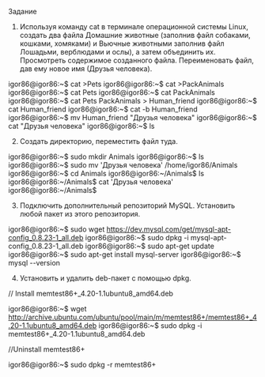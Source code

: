 Задание
1. Используя команду cat в терминале операционной системы Linux, создать
два файла Домашние животные (заполнив файл собаками, кошками,
хомяками) и Вьючные животными заполнив файл Лошадьми, верблюдами и
ослы), а затем объединить их. Просмотреть содержимое созданного файла.
Переименовать файл, дав ему новое имя (Друзья человека).

igor86@igor86:~$ cat >Pets
igor86@igor86:~$ cat >PackAnimals
igor86@igor86:~$ cat Pets
igor86@igor86:~$ cat PackAnimals
igor86@igor86:~$ cat Pets PackAnimals > Human_friend
igor86@igor86:~$ cat Human_friend
igor86@igor86:~$ cat -b Human_friend
igor86@igor86:~$ mv Human_friend "Друзья человека"
igor86@igor86:~$ cat "Друзья человека"
igor86@igor86:~$ ls

2. Создать директорию, переместить файл туда.

igor86@igor86:~$ sudo mkdir Animals
igor86@igor86:~$ ls
igor86@igor86:~$ sudo mv 'Друзья человека' /home/igor86/Animals
igor86@igor86:~$ cd Animals
igor86@igor86:~/Animals$ ls
igor86@igor86:~/Animals$ cat 'Друзья человека'
igor86@igor86:~/Animals$

3. Подключить дополнительный репозиторий MySQL. Установить любой пакет
из этого репозитория.

igor86@igor86:~$ sudo wget https://dev.mysql.com/get/mysql-apt-config_0.8.23-1_all.deb
igor86@igor86:~$ sudo dpkg -i mysql-apt-config_0.8.23-1_all.deb
igor86@igor86:~$ sudo apt-get update
igor86@igor86:~$ sudo apt-get install mysql-server
igor86@igor86:~$ mysql --version

4. Установить и удалить deb-пакет с помощью dpkg.

// Install memtest86+_4.20-1.1ubuntu8_amd64.deb

igor86@igor86:~$ wget http://archive.ubuntu.com/ubuntu/pool/main/m/memtest86+/memtest86+_4.20-1.1ubuntu8_amd64.deb
igor86@igor86:~$ sudo dpkg -i memtest86+_4.20-1.1ubuntu8_amd64.deb

//Uninstall memtest86+

igor86@igor86:~$ sudo dpkg -r memtest86+
